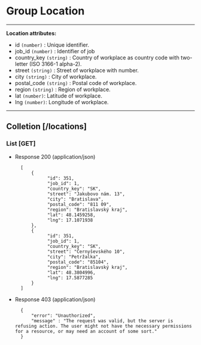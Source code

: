 # Group Location

---
**Location attributes:**
- id `(number)` : Unique identifier.
- job_id `(number)` : Identifier of job
- country_key `(string)` : Country of workplace as country code with two-letter (ISO 3166-1 alpha-2).
- street `(string)` : Street of workplace with number.
- city `(string)` : City of workplace.
- postal_code `(string)` : Postal code of workplace.
- region `(string)` : Region of workplace.
- lat `(number)`: Latitude of workplace.
- lng `(number)`: Longitude of workplace.


---
## Colletion [/locations]

### List [GET]

+ Response 200 (application/json)

        [
            {
                  "id": 351,
                  "job_id": 1,
                  "country_key": "SK",
                  "street": "Jakubovo nám. 13",
                  "city": "Bratislava",
                  "postal_code": "811 09",
                  "region": "Bratislavský kraj",
                  "lat": 48.1459258,
                  "lng": 17.1071938  
            },
            {
                  "id": 351,
                  "job_id": 1,
                  "country_key": "SK",
                  "street": "Černyševského 10",
                  "city": "Petržalka",
                  "postal_code": "85104",
                  "region": "Bratislavský kraj",
                  "lat": 48.3804996,
                  "lng": 17.5877285    
            }
        ]

+ Response 403 (application/json)

        {
            "error": "Unauthorized",
            "message" : "The request was valid, but the server is refusing action. The user might not have the necessary permissions for a resource, or may need an account of some sort."
        }